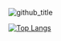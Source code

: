 ![github_title](https://github.com/user-attachments/assets/92e5e830-715d-48db-8d40-cfb780057038)  

[![Top Langs](https://github-readme-stats.vercel.app/api/top-langs/?username=soyeon207&layout=compact)](https://github.com/anuraghazra/github-readme-stats)
